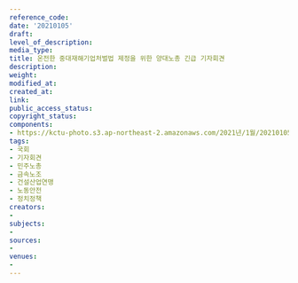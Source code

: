 ```yaml
---
reference_code: 
date: '20210105'
draft: 
level_of_description: 
media_type: 
title: 온전한 중대재해기업처벌법 제정을 위한 양대노총 긴급 기자회견
description: 
weight: 
modified_at: 
created_at: 
link: 
public_access_status: 
copyright_status: 
components:
- https://kctu-photo.s3.ap-northeast-2.amazonaws.com/2021년/1월/20210105-온전한+중대재해기업처벌법+제정을+위한+양대노총+긴급+기자회견_국회_기자회견_민주노총_금속노조_건설산업연맹_노동안전_정치정책/_1DX6923.jpg
tags:
- 국회
- 기자회견
- 민주노총
- 금속노조
- 건설산업연맹
- 노동안전
- 정치정책
creators:
- 
subjects:
- 
sources:
- 
venues:
- 
---
```

